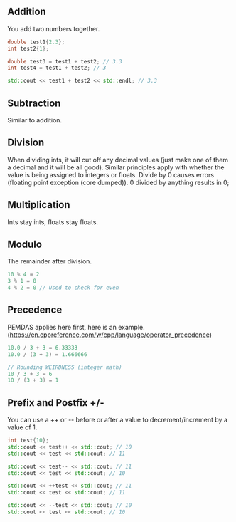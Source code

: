 ## Addition
You add two numbers together.
```C++
double test1{2.3};
int test2{1};

double test3 = test1 + test2; // 3.3
int test4 = test1 + test2; // 3

std::cout << test1 + test2 << std::endl; // 3.3
```

## Subtraction
Similar to addition.

## Division
When dividing ints, it will cut off any decimal values (just make one of them a decimal and it will be all good). Similar principles apply with whether the value is being assigned to integers or floats. Divide by 0 causes errors (floating point exception (core dumped)). 0 divided by anything results in 0;

## Multiplication
Ints stay ints, floats stay floats.

## Modulo
The remainder after division.
```C++
10 % 4 = 2
3 % 1 = 0
4 % 2 = 0 // Used to check for even
```

## Precedence
PEMDAS applies here first, here is an example. (https://en.cppreference.com/w/cpp/language/operator_precedence)
```C++
10.0 / 3 + 3 = 6.33333
10.0 / (3 + 3) = 1.666666

// Rounding WEIRDNESS (integer math)
10 / 3 + 3 = 6
10 / (3 + 3) = 1
```

## Prefix and Postfix +/-
You can use a ++ or -- before or after a value to decrement/increment by a value of 1.
```C++
int test{10};
std::cout << test++ << std::cout; // 10
std::cout << test << std::cout; // 11

std::cout << test-- << std::cout; // 11
std::cout << test << std::cout; // 10

std::cout << ++test << std::cout; // 11
std::cout << test << std::cout; // 11

std::cout << --test << std::cout; // 10
std::cout << test << std::cout; // 10
```